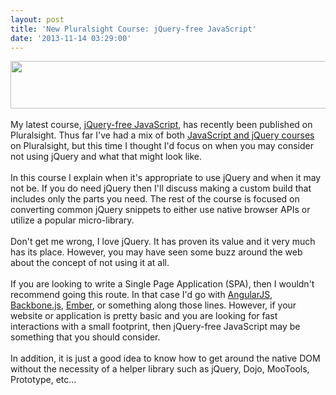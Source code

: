 ```yaml
---
layout: post
title: 'New Pluralsight Course: jQuery-free JavaScript'
date: '2013-11-14 03:29:00'
---
```


<div><a href="http://pluralsight.com/training/Courses/TableOfContents/jquery-free-javascript" target="_blank" imageanchor="1"><img border="0" height="76" src="http://2.bp.blogspot.com/-T1HHuo6cR0k/UoQ_jLh-hpI/AAAAAAAAhWQ/n0YvQHzYJ4I/s640/Capture.PNG" width="640"></a></div><br>My latest course, <a href="http://pluralsight.com/training/Courses/Description/jquery-free-javascript" target="_blank">jQuery-free JavaScript</a>, has recently been published on Pluralsight. Thus far I've had a mix of both <a href="http://pluralsight.com/training/Authors/Details/elijah-manor" target="_blank">JavaScript and jQuery courses</a> on Pluralsight, but this time I thought I'd focus on when you may consider not using jQuery and what that might look like.<br><br>In this course I explain when it's appropriate to use jQuery and when it may not be. If you do need jQuery then I'll discuss making a custom build that includes only the parts you need. The rest of the course is focused on converting common jQuery snippets to either use native browser APIs or utilize a popular micro-library.<br><br>Don't get me wrong, I love jQuery. It has proven its value and it very much has its place. However, you may have seen some buzz around the web about the concept of not using it at all. <br><br>If you are looking to write a Single Page Application (SPA), then I wouldn't recommend going this route. In that case I'd go with <a href="http://angularjs.org/">AngularJS</a>, <a href="http://backbonejs.org/">Backbone.js</a>, <a href="http://emberjs.com/">Ember</a>, or something along those lines. However, if your website or application is pretty basic and you are looking for fast interactions with a small footprint, then jQuery-free JavaScript may be something that you should consider.<br><br>In addition, it is just a good idea to know how to get around the native DOM without the necessity of a helper library such as jQuery, Dojo, MooTools, Prototype, etc... 